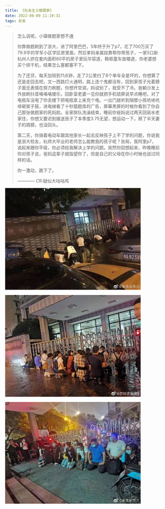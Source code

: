 ```yaml
---
title: 《社会主义做题家》
date: 2022-08-09 11:19:31
tags: 反省
---
```

> 怎么说呢，小镇做题家想不通
> 
> 你靠做题刷到了浙大，进了阿里巴巴，5年终于升了p7，花了700万买了79.9平的学军小区学区房里面，然后爹妈亲属投靠帮你带孩子，一家5口新杭州人挤在套内面积60平的房子里玩华容道，鞋柜童车放楼道，你老婆想买个烘干机，结果怎么塞都塞不下。
> 
> 为了还贷，每天加班到11点钟，走了2公里扫了8个单车全是坏的，你想算了还是走回去吧，文一西路灯火通明，路上连个鬼都没有，回到家孩子光着膀子面无表情在努力刷题，你想开空调，妈说别了，我受不了冷。爸躺沙发上外放刷抖音咯咯咯傻乐，回卧室老婆一见你就把手机锁屏说早点睡吧，对了电瓶车没电了你去楼下把电瓶拿上来充个电。一出门就听到隔壁小孩吭哧吭哧砸架子鼓，进电梯看了十秒猿题库的广告，屏幕黑屏的时候你看到了你自己那张做题家的死妈脸。全家排队洗澡结束，睡前你爸妈说过两天回丽水老家住，你想又要迟到接送孩子了本季度3.75无望，想运动一下，掰了半天妻子的肩膀，也没回头。
> 
> 第二天，你骑着电动车跟其他家长一起去反映孩子上不了学的问题，你说我是浙大校友，杭师大毕业的老师怎么能教我的孩子呢？张局，我阿里p7，说起来跟你平级，你必须给我解决上学的问题。突然你回想起来，昨晚睡前你对孩子说，爸妈这辈子就指望你了，但是自己的父母在你小时候也说过同样的话。
> 
> 你一激动，跪下了。
> 
> ———— CR:疑似大咕咕鸡

<!-- more -->

![下跪1](zuotijia-2022-08-09/pic1.jpeg)

![下跪2](zuotijia-2022-08-09/pic2.jpeg)

![下跪3](zuotijia-2022-08-09/pic3.jpeg)


